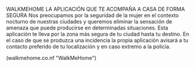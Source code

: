 WALKMEHOME
LA APLICACIÓN QUE TE ACOMPAÑA A CASA DE FORMA SEGURA
Nos preocupamos por la seguridad de la mujer en el contexto nocturno de nuestras ciudades y queremos eliminar la sensación de amenaza que puede producirse en determinadas situaciones. 
Esta aplicación te lleva por la zona más segura de tu ciudad hasta tu destino. 
En el caso de que se produzca una incidencia la propia aplicación avisará a tu contacto preferido de tu localización y en caso extremo a la policía.

(walkmehome.co.nf "WalkMeHome")

